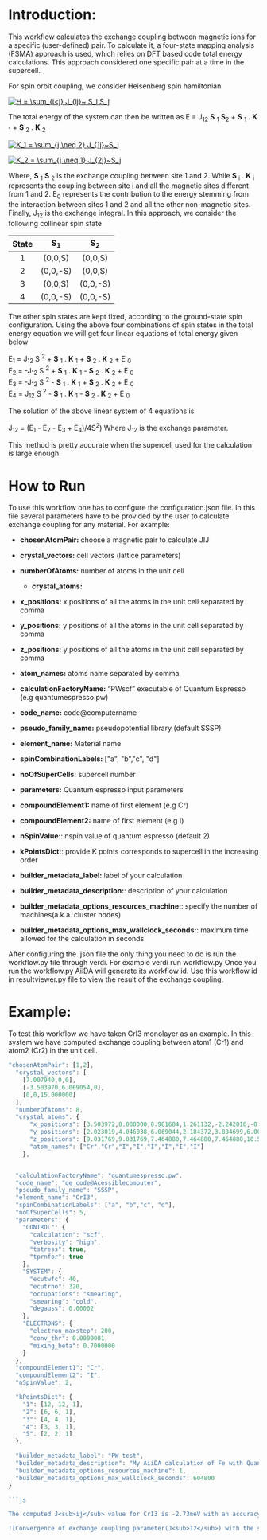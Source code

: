
# Introduction:

This workflow calculates the exchange coupling between magnetic ions for a specific (user-defined) pair. To calculate it, a four-state mapping analysis (FSMA) approach is used,  which relies on DFT based code total energy calculations. This approach considered one specific pair at a time in the supercell. 
 
For spin orbit coupling, we consider Heisenberg spin hamiltonian         

<a href="https://www.codecogs.com/eqnedit.php?latex=H&space;=&space;\sum_{i<j}&space;J_{ij}~&space;S_i&space;S_j" target="_blank"><img src="https://latex.codecogs.com/gif.latex?H&space;=&space;\sum_{i<j}&space;J_{ij}~&space;S_i&space;S_j" title="H = \sum_{i<j} J_{ij}~ S_i S_j" /></a>

The total energy of the system can then be written as
 E = J<sub>12</sub> **S** <sub>1</sub> **S**<sub>2</sub> + **S** <sub>1</sub> . **K** <sub>1</sub> + **S** <sub>2</sub> . **K** <sub>2</sub> 
<br />

<a href="https://www.codecogs.com/eqnedit.php?latex=K_1&space;=&space;\sum_{j&space;\neq&space;2}&space;J_{1j}~S_j" target="_blank"><img src="https://latex.codecogs.com/gif.latex?K_1&space;=&space;\sum_{j&space;\neq&space;2}&space;J_{1j}~S_j" title="K_1 = \sum_{j \neq 2} J_{1j}~S_j" /></a>
 
<a href="https://www.codecogs.com/eqnedit.php?latex=K_2&space;=&space;\sum_{j&space;\neq&space;1}&space;J_{2j}~S_j" target="_blank"><img src="https://latex.codecogs.com/gif.latex?K_2&space;=&space;\sum_{j&space;\neq&space;1}&space;J_{2j}~S_j" title="K_2 = \sum_{j \neq 1} J_{2j}~S_j" /></a>

Where, **S** <sub>1</sub> **S** <sub>2</sub> is the exchange coupling between site 1 and 2. While **S** <sub>i</sub> . **K** <sub>i</sub> represents the coupling between site i and all the magnetic sites different from 1 and 2. E<sub>0</sub> represents the contribution to the energy stemming from the interaction between sites 1 and 2 and all the other non-magnetic sites. Finally, J<sub>12</sub> is the exchange integral. 
In this approach, we consider the following collinear spin state

| State | S<sub>1</sub> | S<sub>2</sub> |
|:------:|:--------:|:--------:|
|   1   | (0,0,S) | (0,0,S)  | 
|   2   | (0,0,-S) | (0,0,S) | 
|   3   | (0,0,S) | (0,0,-S) | 
|   4   | (0,0,-S) | (0,0,-S)| 


The other spin states are kept fixed, according to the ground-state spin configuration. Using the above four combinations of spin states in the total energy equation we will get four linear equations of total energy given below

E<sub>1</sub> = J<sub>12</sub> S <sup>2</sup>  + **S** <sub>1</sub> . **K** <sub>1</sub> + **S** <sub>2</sub> . **K** <sub>2</sub> + E <sub>0</sub>
<br />
E<sub>2</sub> =  -J<sub>12</sub> S <sup>2</sup>  + **S** <sub>1</sub> . **K** <sub>1</sub> - **S** <sub>2</sub> . **K** <sub>2</sub> + E <sub>0</sub>
<br />
E<sub>3</sub> =  -J<sub>12</sub> S <sup>2</sup>  - **S** <sub>1</sub> . **K** <sub>1</sub> + **S** <sub>2</sub> . **K** <sub>2</sub> + E <sub>0</sub>
<br />
E<sub>4</sub> = J<sub>12</sub> S <sup>2</sup>  - **S** <sub>1</sub> . **K** <sub>1</sub> - **S** <sub>2</sub> . **K** <sub>2</sub> + E <sub>0</sub>

The solution of the above linear system of 4 equations is

J<sub>12</sub> = (E<sub>1</sub> - E<sub>2</sub> - E<sub>3</sub> + E<sub>4</sub>)/4S<sup>2</sup>)
Where J<sub>12</sub> is the exchange parameter. 

This method is pretty accurate when the supercell used for the calculation is large enough.

# How to Run

To use this workflow one has to configure the configuration.json file. In this file several  parameters have to be provided by the user to calculate exchange coupling for any material.
For example: 
* **chosenAtomPair:** choose a magnetic pair to calculate JIJ
* **crystal_vectors:** cell vectors (lattice parameters) 
* **numberOfAtoms:** number of atoms in the unit cell
  * **crystal_atoms:**
* **x_positions:** x positions of all the atoms in the unit cell separated by comma
* **y_positions:** y positions of all the atoms in the unit cell separated by comma
* **z_positions:** y positions of all the atoms in the unit cell separated by comma
* **atom_names:** atoms name separated by comma

* **calculationFactoryName:** “PWscf” executable of Quantum Espresso (e.g quantumespresso.pw)
* **code_name:** code@computername
* **pseudo_family_name:** pseudopotential library (default SSSP)
* **element_name:** Material name
* **spinCombinationLabels:** ["a", "b","c", "d"]
* **noOfSuperCells:** supercell number 

* **parameters:** Quantum espresso input parameters
* **compoundElement1:** name of first element (e.g Cr)
* **compoundElement2:**  name of first element (e.g I)
* **nSpinValue:**: nspin value of quantum espresso (default 2)
* **kPointsDict:**: provide K points corresponds to supercell in the increasing order

* **builder_metadata_label:** label of your calculation
* **builder_metadata_description:**: description of your calculation
* **builder_metadata_options_resources_machine:**: specify the number of machines(a.k.a. cluster nodes)
* **builder_metadata_options_max_wallclock_seconds:**: maximum time allowed for the calculation in seconds

After configuring the .json file the only thing you need to do is run the workflow.py file through verdi.
For example  verdi run workflow.py 
Once you run the workflow.py AiiDA will generate its workflow id. Use this workflow id in resultviewer.py file to view the result of the exchange coupling.

# Example: 
To test this workflow we have taken CrI3 monolayer as an example. In this system we have computed exchange coupling between atom1 (Cr1) and atom2 (Cr2) in the unit cell. 
```js
"chosenAtomPair": [1,2],
  "crystal_vectors": [
    [7.007940,0,0],
    [-3.503970,6.069054,0],
    [0,0,15.000000]
  ],
  "numberOfAtoms": 8,
  "crystal_atoms": {
      "x_positions": [3.503972,0.000000,0.981684,1.261132,-2.242816,-0.981684,2.242818,-1.261134],
      "y_positions": [2.023019,4.046038,6.069044,2.184372,3.884699,6.069046,3.884698,2.184371],
      "z_positions": [9.031769,9.031769,7.464880,7.464880,7.464880,10.598656,10.598656,10.598656],
      "atom_names": ["Cr","Cr","I","I","I","I","I","I"]
    },


  "calculationFactoryName": "quantumespresso.pw",
  "code_name": "qe_code@Acessiblecomputer",
  "pseudo_family_name": "SSSP",
  "element_name": "CrI3",
  "spinCombinationLabels": ["a", "b","c", "d"],
  "noOfSuperCells": 5,
  "parameters": {
    "CONTROL": {
      "calculation": "scf",
      "verbosity": "high",
      "tstress": true,
      "tprnfor": true
    },
    "SYSTEM": {
      "ecutwfc": 40,
      "ecutrho": 320,
      "occupations": "smearing",
      "smearing": "cold",
      "degauss": 0.00002
    },
    "ELECTRONS": {
      "electron_maxstep": 200,
      "conv_thr": 0.0000001,
      "mixing_beta": 0.7000000
    }
  },
  "compoundElement1": "Cr",
  "compoundElement2": "I",
  "nSpinValue": 2,

  "kPointsDict": {
    "1": [12, 12, 1],
    "2": [6, 6, 1],
    "3": [4, 4, 1],
    "4": [3, 3, 1],
    "5": [2, 2, 1]
  },

  "builder_metadata_label": "PW test",
  "builder_metadata_description": "My AiiDA calculation of Fe with Quantum ESPRESSO",
  "builder_metadata_options_resources_machine": 1,
  "builder_metadata_options_max_wallclock_seconds": 604800
}

```js

The computed J<sub>ij</sub> value for CrI3 is -2.73meV with an accuracy of 0.01 meV.

![Convergence of exchange coupling parameter(J<sub>12</sub>) with the size of supercell](https://github.com/[DI1504]/[myRepository]/blob/[master]/jijcalculation/jij.png ?raw=true)












































